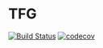 # TFG

[![Build Status](https://travis-ci.com/hmiacatracha/TFG.svg?token=9HkAeJE9p5Tzyz4kH65E&branch=master)](https://travis-ci.com/hmiacatracha/TFG)
[![codecov](https://codecov.io/gh/hmiacatracha/TFG/branch/master/graph/badge.svg?token=ty9haEj0GU)](https://codecov.io/gh/hmiacatracha/TFG)



